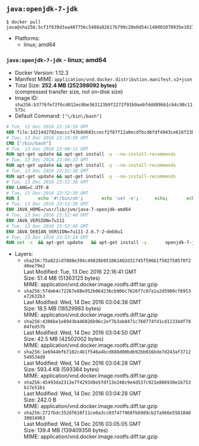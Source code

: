 ## `java:openjdk-7-jdk`

```console
$ docker pull java@sha256:5cf1f639d3aa407756c5488a82617b799c20e0d54c140d01070935e102733527
```

-	Platforms:
	-	linux; amd64

### `java:openjdk-7-jdk` - linux; amd64

-	Docker Version: 1.12.3
-	Manifest MIME: `application/vnd.docker.distribution.manifest.v2+json`
-	Total Size: **252.4 MB (252398092 bytes)**  
	(compressed transfer size, not on-disk size)
-	Image ID: `sha256:b3776fe72f6cd012ec0be363123b9f2272f91b9aebfddd89bb1c64c90c11575c`
-	Default Command: `["\/bin\/bash"]`

```dockerfile
# Tue, 13 Dec 2016 22:10:59 GMT
ADD file:1d214d2782eaccc743b8d683ccecf2f87f12a0ecdfbcd6fdf4943ce616f23870 in / 
# Tue, 13 Dec 2016 22:10:59 GMT
CMD ["/bin/bash"]
# Tue, 13 Dec 2016 23:00:11 GMT
RUN apt-get update && apt-get install -y --no-install-recommends 		ca-certificates 		curl 		wget 	&& rm -rf /var/lib/apt/lists/*
# Tue, 13 Dec 2016 23:00:33 GMT
RUN apt-get update && apt-get install -y --no-install-recommends 		bzr 		git 		mercurial 		openssh-client 		subversion 				procps 	&& rm -rf /var/lib/apt/lists/*
# Tue, 13 Dec 2016 23:52:38 GMT
RUN apt-get update && apt-get install -y --no-install-recommends 		bzip2 		unzip 		xz-utils 	&& rm -rf /var/lib/apt/lists/*
# Tue, 13 Dec 2016 23:52:38 GMT
ENV LANG=C.UTF-8
# Tue, 13 Dec 2016 23:52:39 GMT
RUN { 		echo '#!/bin/sh'; 		echo 'set -e'; 		echo; 		echo 'dirname "$(dirname "$(readlink -f "$(which javac || which java)")")"'; 	} > /usr/local/bin/docker-java-home 	&& chmod +x /usr/local/bin/docker-java-home
# Tue, 13 Dec 2016 23:52:39 GMT
ENV JAVA_HOME=/usr/lib/jvm/java-7-openjdk-amd64
# Tue, 13 Dec 2016 23:52:40 GMT
ENV JAVA_VERSION=7u111
# Tue, 13 Dec 2016 23:52:40 GMT
ENV JAVA_DEBIAN_VERSION=7u111-2.6.7-2~deb8u1
# Tue, 13 Dec 2016 23:53:24 GMT
RUN set -x 	&& apt-get update 	&& apt-get install -y 		openjdk-7-jdk="$JAVA_DEBIAN_VERSION" 	&& rm -rf /var/lib/apt/lists/* 	&& [ "$JAVA_HOME" = "$(docker-java-home)" ]
```

-	Layers:
	-	`sha256:75a822cd7888e394c49828b951061402d31745f596b1f502758570f2d0ee79e2`  
		Last Modified: Tue, 13 Dec 2016 22:16:41 GMT  
		Size: 51.4 MB (51363125 bytes)  
		MIME: application/vnd.docker.image.rootfs.diff.tar.gzip
	-	`sha256:57de64c72267e88e952b064236cb906c7626f7c07a1a2d5900cf6953e72632b3`  
		Last Modified: Wed, 14 Dec 2016 03:04:38 GMT  
		Size: 18.5 MB (18529983 bytes)  
		MIME: application/vnd.docker.image.rootfs.diff.tar.gzip
	-	`sha256:4306be1e8943b446026b96c2ef7b3ab8471c760774fd1cd11334df7084fed57b`  
		Last Modified: Wed, 14 Dec 2016 03:04:50 GMT  
		Size: 42.5 MB (42502002 bytes)  
		MIME: application/vnd.docker.image.rootfs.diff.tar.gzip
	-	`sha256:1e6944bfb7182c4b1f546a4bcd888d00bdb92bb016bde7d243af3712549534d9`  
		Last Modified: Wed, 14 Dec 2016 03:04:28 GMT  
		Size: 593.4 KB (593384 bytes)  
		MIME: application/vnd.docker.image.rootfs.diff.tar.gzip
	-	`sha256:45493da2313e7f4293d8e5fdf13e248c9e4d537c921e886930e1b753b17e51b1`  
		Last Modified: Wed, 14 Dec 2016 03:04:28 GMT  
		Size: 242.0 B  
		MIME: application/vnd.docker.image.rootfs.diff.tar.gzip
	-	`sha256:2727bdc352df610f11ce0a3cc03f477960fb6989cb27a966e558184830034963`  
		Last Modified: Wed, 14 Dec 2016 03:05:05 GMT  
		Size: 139.4 MB (139409356 bytes)  
		MIME: application/vnd.docker.image.rootfs.diff.tar.gzip

